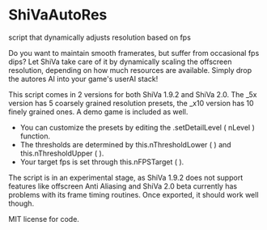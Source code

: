 # ShiVaAutoRes
script that dynamically adjusts resolution based on fps

Do you want to maintain smooth framerates, but suffer from occasional fps dips? Let ShiVa take care of it by dynamically scaling the offscreen resolution, depending on how much resources are available. Simply drop the autores AI into your game's userAI stack!

This script comes in 2 versions for both ShiVa 1.9.2 and ShiVa 2.0. The _5x version has 5 coarsely grained resolution presets, the _x10 version has 10 finely grained ones. A demo game is included as well.

- You can customize the presets by editing the .setDetailLevel ( nLevel ) function.
- The thresholds are determined by this.nThresholdLower ( ) and this.nThresholdUpper ( ).
- Your target fps is set through this.nFPSTarget ( ).

The script is in an experimental stage, as ShiVa 1.9.2 does not support features like offscreen Anti Aliasing and ShiVa 2.0 beta currently has problems with its frame timing routines. Once exported, it should work well though.

MIT license for code.
